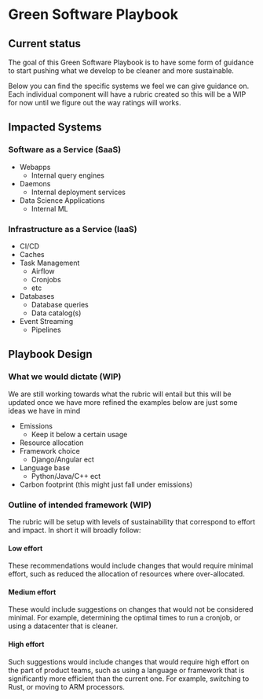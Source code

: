 # Green Software Playbook

## Current status

The goal of this Green Software Playbook is to have some form of guidance to start pushing what we develop to be cleaner and more sustainable.

Below you can find the specific systems we feel we can give guidance on.  Each individual component will have a rubric created so this will be a WIP for now until we figure out the way ratings will works.

## Impacted Systems

### Software as a Service (SaaS)

* Webapps
    * Internal query engines
* Daemons
    * Internal deployment services 
* Data Science Applications
    * Internal ML

### Infrastructure as a Service (IaaS)

* CI/CD
* Caches
* Task Management
  * Airflow
  * Cronjobs
  * etc
* Databases
  * Database queries
  * Data catalog(s)
* Event Streaming 
  * Pipelines

## Playbook Design

### What we would dictate (WIP)

We are still working towards what the rubric will entail but this will be updated once we have more refined the examples below are just some ideas we have in mind

* Emissions 
    * Keep it below a certain usage
* Resource allocation
* Framework choice
    * Django/Angular ect
* Language base
    * Python/Java/C++ ect
* Carbon footprint (this might just fall under emissions)

### Outline of intended framework (WIP)

The rubric will be setup with levels of sustainability that correspond to effort and impact.  In short it will broadly follow:

#### Low effort

These recommendations would include changes that would require minimal effort, such as reduced the allocation of resources where over-allocated.

#### Medium effort

These would include suggestions on changes that would not be considered minimal.  For example, determining the optimal times to run a cronjob, or using a datacenter that is cleaner.

#### High effort

Such suggestions would include changes that would require high effort on the part of product teams, such as using a language or framework that is significantly more efficient than the current one.  For example, switching to Rust, or moving to ARM processors.
